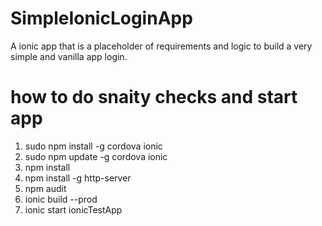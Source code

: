 # SimpleIonicLoginApp

A ionic app that is a placeholder of requirements and logic to build a very simple and vanilla app login.

# how to do snaity checks and start app

1. sudo npm install -g cordova ionic
2. sudo npm update -g cordova ionic
3. npm install
4. npm install -g http-server
5. npm audit
6. ionic build --prod
7. ionic start ionicTestApp
